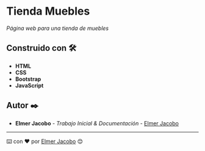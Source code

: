 # Tienda Muebles

_Página web para una tienda de muebles_

## Construido con 🛠️

* **HTML**
* **CSS**
* **Bootstrap**
* **JavaScript**

## Autor ✒️

* **Elmer Jacobo** - *Trabajo Inicial & Documentación* - [Elmer Jacobo](https://www.facebook.com/elmer.jacobo.5832)


---
⌨️ con ❤️ por [Elmer Jacobo](https://github.com/elmerjacobo97) 😊
